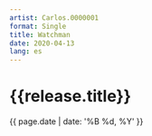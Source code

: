 ```yaml
---
artist: Carlos.0000001
format: Single
title: Watchman
date: 2020-04-13 
lang: es
---
```

<h1>{{release.title}}</h1>
{{ page.date | date: '%B %d, %Y' }}
